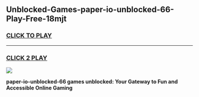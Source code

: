
## Unblocked-Games-paper-io-unblocked-66-Play-Free-18mjt
<h3>
<a href="https://premium76.site?title=paper-io-unblocked-66&ref=10A">CLICK TO PLAY</a></h3>
<hr>

<h3>
<a href="https://premium76.site?title=paper-io-unblocked-66&ref=10A">CLICK 2 PLAY</a>
  
</h3>

<a href="https://premium76.site?title=paper-io-unblocked-66&ref=10A"><img src="https://clearcache.store/games.png"></a>


**paper-io-unblocked-66 games unblocked: Your Gateway to Fun and Accessible Online Gaming**
